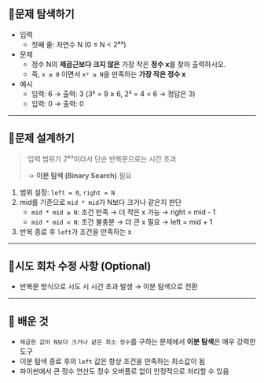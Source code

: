 ## 📍문제 탐색하기

- 입력
    - 첫째 줄: 자연수 N (0 ≤ N < 2⁶³)
- 문제
    - 정수 N의 **제곱근보다 크지 않은** 가장 작은 **정수 x**를 찾아 출력하시오.
    - 즉, `x ≥ 0` 이면서 `x² ≥ N`을 만족하는 **가장 작은 정수 x**
- 예시
    - 입력: 6 → 출력: 3 (3² = 9 ≥ 6, 2² = 4 < 6 → 정답은 3)
    - 입력: 0 → 출력: 0

---

## 📍문제 설계하기

> 입력 범위가 2⁶³이라서 단순 반복문으로는 시간 초과
> 
> 
> → **이분 탐색 (Binary Search)** 필요
> 
1. 범위 설정: `left = 0`, `right = N`
2. mid를 기준으로 `mid * mid`가 N보다 크거나 같은지 판단
    - `mid * mid ≥ N`: 조건 만족 → 더 작은 x 가능 → right = mid - 1
    - `mid * mid < N`: 조건 불충분 → 더 큰 x 필요 → left = mid + 1
3. 반복 종료 후 `left`가 조건을 만족하는 x

---

## 📍시도 회차 수정 사항 (Optional)

- 반복문 방식으로 시도 시 시간 초과 발생 → 이분 탐색으로 전환

---


## 🥕 배운 것

- `제곱한 값이 N보다 크거나 같은 최소 정수`를 구하는 문제에서 **이분 탐색**은 매우 강력한 도구
- 이분 탐색 종료 후의 `left` 값은 항상 조건을 만족하는 최소값이 됨
- 파이썬에서 큰 정수 연산도 정수 오버플로 없이 안정적으로 처리할 수 있음
